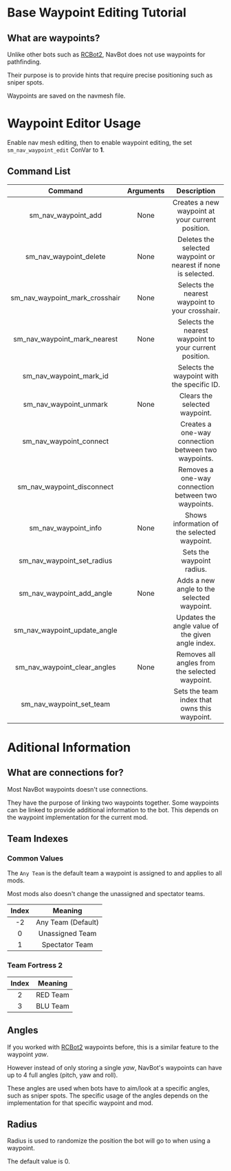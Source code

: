 # Base Waypoint Editing Tutorial

## What are waypoints?

Unlike other bots such as [RCBot2], NavBot does not use waypoints for pathfinding.

Their purpose is to provide hints that require precise positioning such as sniper spots.

Waypoints are saved on the navmesh file.

# Waypoint Editor Usage

Enable nav mesh editing, then to enable waypoint editing, the set `sm_nav_waypoint_edit` ConVar to **1**.

## Command List

| Command | Arguments | Description |
|:---:|:---:|:---:|
| sm_nav_waypoint_add | None | Creates a new waypoint at your current position. |
| sm_nav_waypoint_delete | None | Deletes the selected waypoint or nearest if none is selected. |
| sm_nav_waypoint_mark_crosshair | None | Selects the nearest waypoint to your crosshair. |
| sm_nav_waypoint_mark_nearest | None | Selects the nearest waypoint to your current position. |
| sm_nav_waypoint_mark_id | <Waypoint ID> | Selects the waypoint with the specific ID. |
| sm_nav_waypoint_unmark | None | Clears the selected waypoint. |
| sm_nav_waypoint_connect | <From ID> <To ID> | Creates a one-way connection between two waypoints. |
| sm_nav_waypoint_disconnect | <From ID> <To ID> | Removes a one-way connection between two waypoints. |
| sm_nav_waypoint_info | None | Shows information of the selected waypoint. |
| sm_nav_waypoint_set_radius | <Radius> | Sets the waypoint radius. |
| sm_nav_waypoint_add_angle | None | Adds a new angle to the selected waypoint. |
| sm_nav_waypoint_update_angle | <Angle Index> | Updates the angle value of the given angle index. |
| sm_nav_waypoint_clear_angles | None | Removes all angles from the selected waypoint. |
| sm_nav_waypoint_set_team | <Team Index> | Sets the team index that owns this waypoint. |

# Aditional Information

## What are connections for?

Most NavBot waypoints doesn't use connections.

They have the purpose of linking two waypoints together. Some waypoints can be linked to provide additional information to the bot. 
This depends on the waypoint implementation for the current mod.

## Team Indexes

### Common Values

The `Any Team` is the default team a waypoint is assigned to and applies to all mods.

Most mods also doesn't change the unassigned and spectator teams.

| Index | Meaning |
|:---:|:---:|
| -2 | Any Team (Default) |
| 0 | Unassigned Team |
| 1 | Spectator Team | 

### Team Fortress 2

| Index | Meaning |
|:---:|:---:|
| 2 | RED Team |
| 3 | BLU Team |

## Angles

If you worked with [RCBot2] waypoints before, this is a similar feature to the waypoint *yaw*.

However instead of only storing a single *yaw*, NavBot's waypoints can have up to 4 full angles (pitch, yaw and roll).

These angles are used when bots have to aim/look at a specific angles, such as sniper spots. The specific usage of the angles depends on the implementation for that specific waypoint and mod.

## Radius

Radius is used to randomize the position the bot will go to when using a waypoint.

The default value is 0.


<!-- LINKS -->
[RCBot2]: https://github.com/rcbotCheeseh/rcbot2